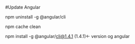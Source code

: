 #Update Angular

npm uninstall -g @angular/cli

npm cache clean

npm install -g @angular/cli@1.4.1    (1.4.1)<- version og angular
